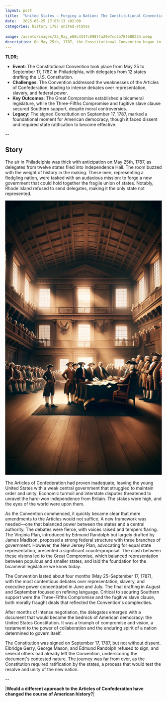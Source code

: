```yaml
---
layout: post
title:  "United States – Forging a Nation: The Constitutional Convention of 1787"
date:   2025-05-25 17:03:13 +02:00
categories: history 1787 united-states

image: /assets/images/25_May_e08c4347c898ffa29e7cc2b70f680234.webp
description: On May 25th, 1787, the Constitutional Convention began in Philadelphia, Pennsylvania. Delegates from twelve of the thirteen states gathered to address the problems of the weak central government that existed under the Articles of Confederation. The result of the Convention was the creation of the United States Constitution, which established the framework for the federal government.
---
```


**TLDR;**
- **Event**: The Constitutional Convention took place from May 25 to September 17, 1787, in Philadelphia, with delegates from 12 states drafting the U.S. Constitution.
- **Challenges**: The Convention addressed the weaknesses of the Articles of Confederation, leading to intense debates over representation, slavery, and federal power.
- **Key Outcomes**: The Great Compromise established a bicameral legislature, while the Three-Fifths Compromise and fugitive slave clause secured Southern support, despite moral controversies.
- **Legacy**: The signed Constitution on September 17, 1787, marked a foundational moment for American democracy, though it faced dissent and required state ratification to become effective.

--


## Story
The air in Philadelphia was thick with anticipation on May 25th, 1787, as delegates from twelve states filed into Independence Hall. The room buzzed with the weight of history in the making. These men, representing a fledgling nation, were tasked with an audacious mission: to forge a new government that could hold together the fragile union of states. Notably, Rhode Island refused to send delegates, making it the only state not represented.

![Image](/assets/images/25_May_e08c4347c898ffa29e7cc2b70f680234.webp)

The Articles of Confederation had proven inadequate, leaving the young United States with a weak central government that struggled to maintain order and unity. Economic turmoil and interstate disputes threatened to unravel the hard-won independence from Britain. The stakes were high, and the eyes of the world were upon them.

As the Convention commenced, it quickly became clear that mere amendments to the Articles would not suffice. A new framework was needed—one that balanced power between the states and a central authority. The debates were fierce, with voices raised and tempers flaring. The Virginia Plan, introduced by Edmund Randolph but largely drafted by James Madison, proposed a strong federal structure with three branches of government. However, the New Jersey Plan, advocating for equal state representation, presented a significant counterproposal. The clash between these visions led to the Great Compromise, which balanced representation between populous and smaller states, and laid the foundation for the bicameral legislature we know today.

The Convention lasted about four months (May 25–September 17, 1787), with the most contentious debates over representation, slavery, and executive power concentrated in June and July. The final drafting in August and September focused on refining language. Critical to securing Southern support were the Three-Fifths Compromise and the fugitive slave clause, both morally fraught deals that reflected the Convention's complexities.

After months of intense negotiation, the delegates emerged with a document that would become the bedrock of American democracy: the United States Constitution. It was a triumph of compromise and vision, a testament to the power of collaboration and the enduring spirit of a nation determined to govern itself.

The Constitution was signed on September 17, 1787, but not without dissent. Elbridge Gerry, George Mason, and Edmund Randolph refused to sign, and several others had already left the Convention, underscoring the document's contested nature. The journey was far from over, as the Constitution required ratification by the states, a process that would test the resolve and unity of the new nation.


--

|**Would a different approach to the Articles of Confederation have changed the course of American history?**|

